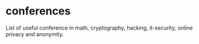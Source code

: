 # conferences
List of useful conference in math, cryptography, hacking, it-security, online privacy and anonymity.
